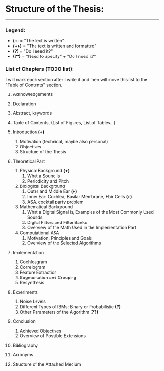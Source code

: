 # Structure of the Thesis:

---

### Legend:

- **(+)** = "The text is written"
- **(++)** = "The text is written and formatted"
- **(?)** = "Do I need it?"
- **(??)** = "Need to specify" + "Do I need it?"

### List of Chapters (TODO list):

I will mark each section after I write it and then will move this list to the "Table of Contents" section.

1. Acknowledgements
2. Declaration
3. Abstract, keywords
4. Table of Contents, (List of Figures, List of Tables...)

5. Introduction **(+)**
   1. Motivation (technical, maybe also personal)
   2. Objectives
   3. Structure of the Thesis

6. Theoretical Part
   1. Physical Background **(+)**
      1. What a Sound is
      2. Periodicity and Pitch
   2. Biological Background
      1. Outer and Middle Ear **(+)**
      2. Inner Ear: Cochlea, Basilar Membrane, Hair Cells **(+)**
      3. ASA, cocktail party problem
   3. Mathematical Background
      1. What a Digital Signal is, Examples of the Most Commonly Used Sounds
      2. Digital Filters and Filter Banks
      3. Overview of the Math Used in the Implementation Part
   4. Computational ASA
      1. Motivation, Principles and Goals
      2. Overview of the Selected Algorithms

7. Implementation
   1. Cochleagram
   2. Correlogram
   3. Feature Extraction
   4. Segmentation and Grouping
   5. Resynthesis

8. Experiments
   1. Noise Levels
   2. Different Types of IBMs: Binary or Probabilistic **(?)**
   3. Other Parameters of the Algorithm **(??)**

9. Conclusion
   1. Achieved Objectives
   2. Overview of Possible Extensions

10. Bibliography
11. Acronyms
12. Structure of the Attached Medium